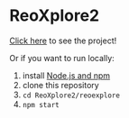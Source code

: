 # ReoXplore2

[Click here](http://frame-lab.github.io/ReoXplore2) to see the project!

Or if you want to run locally:
1. install [Node.js and npm](https://nodejs.org/en/)
2. clone this repository
3. `cd ReoXplore2/reoexplore`
4. `npm start`